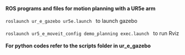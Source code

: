 **ROS programs and files for motion planning with a UR5e arm**\
\
`roslaunch ur_e_gazebo ur5e.launch ` to launch gazebo \
\
`roslaunch ur5_e_moveit_config demo_planning exec.launch ` to run Rviz\
\
**For python codes refer to the scripts folder in ur_e_gazebo**

